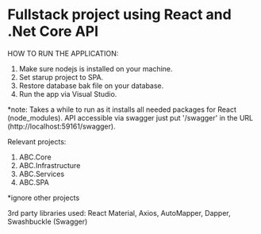 # Fullstack project using React and .Net Core API 

HOW TO RUN THE APPLICATION:
1. Make sure nodejs is installed on your machine.
2. Set starup project to SPA.
3. Restore database bak file on your database.
4. Run the app via Visual Studio.

*note: Takes a while to run as it installs all needed packages for React (node_modules).
       API accessible via swagger just put '/swagger' in the URL (http://localhost:59161/swagger).
   
   
Relevant projects:
1. ABC.Core
2. ABC.Infrastructure
3. ABC.Services
4. ABC.SPA 

*ignore other projects


3rd party libraries used: React Material, Axios, AutoMapper, Dapper, Swashbuckle (Swagger)
